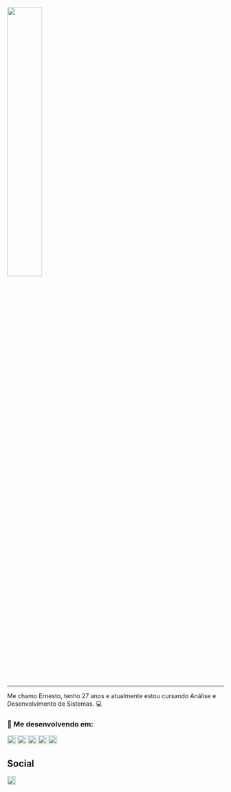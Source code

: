 <div align="left">
<img src="https://github.com/nestto/nestto/assets/125527244/a3c70ff7-c320-4cd4-8609-9a1186cfc75e" width="40%"> 
<hr>
Me chamo Ernesto, tenho 27 anos e atualmente estou cursando Análise e Desenvolvimento de Sistemas. 💻

</div>

### 🌱 Me desenvolvendo em:
<div>
<img src="https://img.shields.io/badge/HTML-e44d26?style=for-the-badge&logo=html5&logoColor=ffffff" height="20px">  
<img src="https://img.shields.io/badge/css-039be5?style=for-the-badge&logo=css3&logoColor=ffffff" height="20px">
<img src="https://img.shields.io/badge/JavaScript-F7DF1E?style=for-the-badge&logo=javascript&logoColor=black" height="20px">
<img src="https://img.shields.io/badge/Python-3776AB?style=for-the-badge&logo=python&logoColor=white" height="20px">
<img src="https://img.shields.io/badge/excel-33c481?style=for-the-badge&logo=microsoft-excel&logoColor=ffffff" height="20px">

## Social
<a href="https://www.linkedin.com/in/ernestosvidaurre/" target="_blank"><img src="https://img.shields.io/badge/-LinkedIn-%230077B5?style=for-the-badge&logo=linkedin&logoColor=white" height="20px" target="_blank"></a>
</div>

<!--
**nestto/nestto** is a ✨ _special_ ✨ repository because its `README.md` (this file) appears on your GitHub profile.

Here are some ideas to get you started:

- 🔭 I’m currently working on ...
- 🌱 I’m currently learning ...
- 👯 I’m looking to collaborate on ...
- 🤔 I’m looking for help with ...
- 💬 Ask me about ...
- 📫 How to reach me: ...
- 😄 Pronouns: ...
- ⚡ Fun fact: ...
-->
